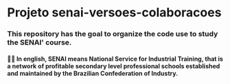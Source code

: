 # Projeto senai-versoes-colaboracoes
### This repository has the goal to organize the code use to study the SENAI' course.

#### 🧑‍💻 In english, SENAI means National Service for Industrial Training, that is a network of profitable secondary level professional schools established and maintained by the Brazilian Confederation of Industry.
